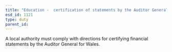 ```yaml
---
title: "Education -  certification of statements by the Auditor General for Wales"
esd_id: 1121
type: duty
parent_id:  
---
```


A local authority must comply with directions for certifying financial statements by the Auditor General for Wales.

